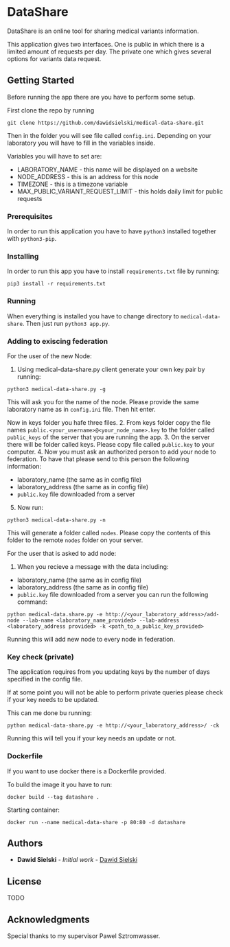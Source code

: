 # DataShare

DataShare is an online tool for sharing medical variants information.

This application gives two interfaces. One is public in which there is a limited amount of requests per day.
The private one which gives several options for variants data request.

## Getting Started

Before running the app there are you have to perform some setup.

First clone the repo by running
 ```
 git clone https://github.com/dawidsielski/medical-data-share.git
 ```
Then in the folder you will see file called `config.ini`. 
Depending on your laboratory you will have to fill in the variables inside.

Variables you will have to set are:
* LABORATORY_NAME - this name will be displayed on a website
* NODE_ADDRESS - this is an address for this node
* TIMEZONE - this is a timezone variable
* MAX_PUBLIC_VARIANT_REQUEST_LIMIT - this holds daily limit for public requests

### Prerequisites

In order to run this application you have to have `python3` installed together with `python3-pip`.

### Installing

In order to run this app you have to install `requirements.txt` file by running:
```
pip3 install -r requirements.txt
```

### Running

When everything is installed you have to change directory to `medical-data-share`. Then just run `python3 app.py`.

### Adding to exiscing federation

For the user of the new Node:
1. Using medical-data-share.py client generate your own key pair by running:
```
python3 medical-data-share.py -g
```
This will ask you for the name of the node. Please provide the same laboratory name as in `config.ini` file. Then hit enter.

Now in keys folder you hafe three files.
2. From keys folder copy the file names `public.<your_username>@<your_node_name>.key` to the folder called `public_keys` of the server that you are running the app.
3. On the server there will be folder called keys. Please copy file called `public.key` to your computer.
4. Now you must ask an authorized person to add your node to federation. To have that please send to this person the following information:
* laboratory_name (the same as in config file)
* laboratory_address (the same as in config file)
* `public.key` file downloaded from a server
5. Now run:
```
python3 medical-data-share.py -n
```

This will generate a folder called `nodes`. Please copy the contents of this folder to the remote `nodes` folder on your server.


For the user that is asked to add node:
1. When you recieve a message with the data including:
* laboratory_name (the same as in config file)
* laboratory_address (the same as in config file)
* `public.key` file downloaded from a server
you can run the following command:
```
python medical-data.share.py -e http://<your_laboratory_address>/add-node --lab-name <laboratory_name_provided> --lab-address <laboratory_address provided> -k <path_to_a_public_key_provided>
```
Running this will add new node to every node in federation.

### Key check (private)

The application requires from you updating keys by the number of days specified in the config file.

If at some point you will not be able to perform private queries please check if your key needs to be updated.

This can me done bu running:
```
python medical-data-share.py -e http://<your_laboratory_address>/ -ck
```
Running this will tell you if your key needs an update or not.



### Dockerfile

If you want to use docker there is a Dockerfile provided.

To build the image it you have to run:
```
docker build --tag datashare .
```

Starting container:
```
docker run --name medical-data-share -p 80:80 -d datashare
```

## Authors

* **Dawid Sielski** - *Initial work* - [Dawid Sielski](https://github.com/dawidsielski)

## License

TODO

## Acknowledgments

Special thanks to my supervisor Pawel Sztromwasser.
